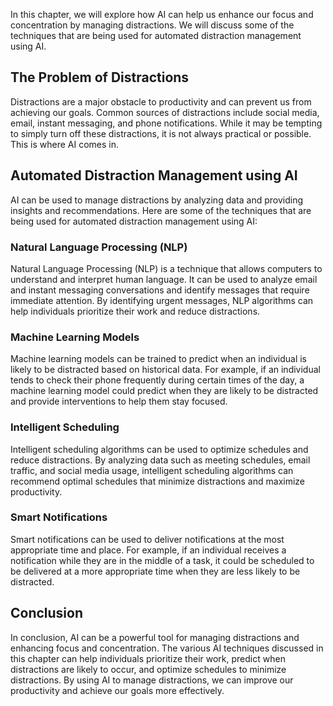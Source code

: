 
In this chapter, we will explore how AI can help us enhance our focus and concentration by managing distractions. We will discuss some of the techniques that are being used for automated distraction management using AI.

The Problem of Distractions
---------------------------

Distractions are a major obstacle to productivity and can prevent us from achieving our goals. Common sources of distractions include social media, email, instant messaging, and phone notifications. While it may be tempting to simply turn off these distractions, it is not always practical or possible. This is where AI comes in.

Automated Distraction Management using AI
-----------------------------------------

AI can be used to manage distractions by analyzing data and providing insights and recommendations. Here are some of the techniques that are being used for automated distraction management using AI:

### Natural Language Processing (NLP)

Natural Language Processing (NLP) is a technique that allows computers to understand and interpret human language. It can be used to analyze email and instant messaging conversations and identify messages that require immediate attention. By identifying urgent messages, NLP algorithms can help individuals prioritize their work and reduce distractions.

### Machine Learning Models

Machine learning models can be trained to predict when an individual is likely to be distracted based on historical data. For example, if an individual tends to check their phone frequently during certain times of the day, a machine learning model could predict when they are likely to be distracted and provide interventions to help them stay focused.

### Intelligent Scheduling

Intelligent scheduling algorithms can be used to optimize schedules and reduce distractions. By analyzing data such as meeting schedules, email traffic, and social media usage, intelligent scheduling algorithms can recommend optimal schedules that minimize distractions and maximize productivity.

### Smart Notifications

Smart notifications can be used to deliver notifications at the most appropriate time and place. For example, if an individual receives a notification while they are in the middle of a task, it could be scheduled to be delivered at a more appropriate time when they are less likely to be distracted.

Conclusion
----------

In conclusion, AI can be a powerful tool for managing distractions and enhancing focus and concentration. The various AI techniques discussed in this chapter can help individuals prioritize their work, predict when distractions are likely to occur, and optimize schedules to minimize distractions. By using AI to manage distractions, we can improve our productivity and achieve our goals more effectively.
